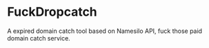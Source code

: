 # FuckDropcatch
A expired domain catch tool based on Namesilo API, fuck those paid domain catch service.
